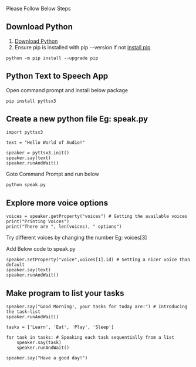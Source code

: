 Please Follow Below Steps

## Download Python
1. [Download Python](https://www.python.org/downloads/)
2. Ensure pip is installed with pip --version if not [install pip](https://pip.pypa.io/en/stable/installing/#installing-with-get-pip-py)

```
python -m pip install --upgrade pip 
```

## Python Text to Speech App 

Open command prompt and install below package

```
pip install pyttsx3
```

## Create a new python file Eg: speak.py

```
import pyttsx3

text = "Hello World of Audio!"

speaker = pyttsx3.init()
speaker.say(text)
speaker.runAndWait()

```

Goto Command Prompt and run below

```
python speak.py
```

## Explore more voice options


```
voices = speaker.getProperty("voices") # Getting the available voices
print("Printing Voices")
print("There are ", len(voices), " options")
```

Try different voices by changing the number Eg: voices[3]

Add Below code to speak.py

```
speaker.setProperty("voice",voices[1].id) # Setting a nicer voice than default
speaker.say(text)
speaker.runAndWait()
```

## Make program to list your tasks

```
speaker.say("Good Morning!, your tasks for today are:") # Introducing the task-list
speaker.runAndWait()

tasks = ['Learn', 'Eat', 'Play', 'Sleep']

for task in tasks: # Speaking each task sequentially from a list
	speaker.say(task)
	speaker.runAndWait()

speaker.say("Have a good day!")
```

  
